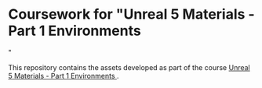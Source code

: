 # Coursework for "Unreal 5 Materials - Part 1 Environments
"

This repository contains the assets developed as part of the course [Unreal 5 Materials - Part 1 Environments
](https://www.udemy.com/course/unreal-5-materials-part-1-environments).
